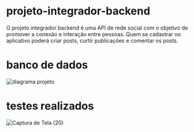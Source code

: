 # projeto-integrador-backend

O projeto integrador backend é uma API  de rede social com o objetivo de promover a conexão e interação entre pessoas. Quem se cadastrar no aplicativo poderá criar posts, curtir publicações e comentar os posts.

# banco de dados

![diagrama projeto](https://github.com/raphaelaferrari/projeto-integrador-backend/assets/108634109/9fda224a-4e7a-4419-860b-d92df71ae0fd)

# testes realizados

![Captura de Tela (20)](https://github.com/raphaelaferrari/projeto-integrador-backend/assets/108634109/d8d81cb0-3984-49f2-b176-59a55289456f)
